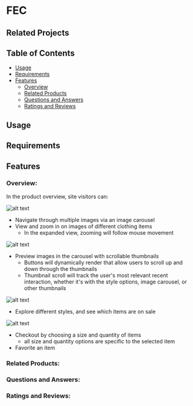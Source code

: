 # FEC

## Related Projects

## Table of Contents
* [Usage](#usage)
* [Requirements](#requirements)
* [Features](#features)
  - [Overview](#overview)
  - [Related Products](#related-products)
  - [Questions and Answers](#questions-and-answers)
  - [Ratings and Reviews](#ratings-and-reviews)

## Usage

## Requirements

## Features

### Overview:

In the product overview, site visitors can:

![alt text](http://g.recordit.co/r51lX8Ejfv.gif)
- Navigate through multiple images via an image carousel
- View and zoom in on images of different clothing items
  - In the expanded view, zooming will follow mouse movement

![alt text](http://g.recordit.co/7x1okh0f2e.gif)
- Preview images in the carousel with scrollable thumbnails
  - Buttons will dynamically render that allow users to scroll up and down through the thumbnails
  - Thumbnail scroll will track the user's most relevant recent interaction, whether it's with the style options, image carousel, or other thumbnails

![alt text](http://g.recordit.co/cdWYH2w1cs.gif)
- Explore different styles, and see which items are on sale

![alt text](http://g.recordit.co/pwhRT0bewT.gif)
- Checkout by choosing a size and quantity of items
  - all size and quantity options are specific to the selected item
- Favorite an item

### Related Products:


### Questions and Answers:


### Ratings and Reviews: